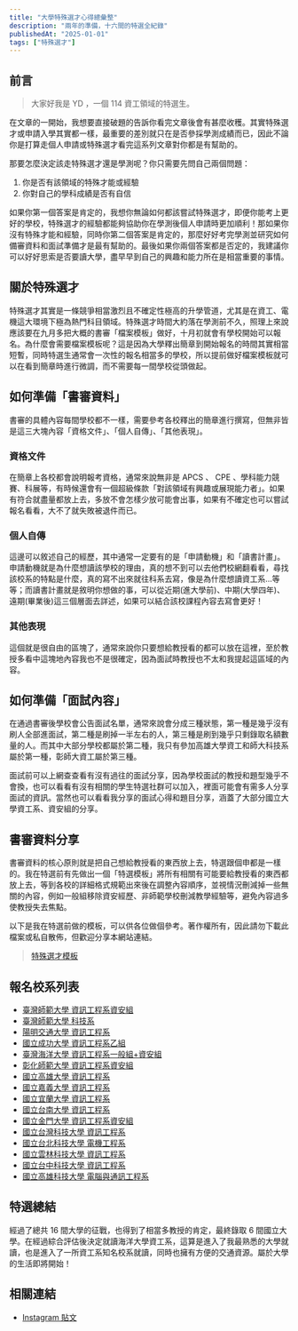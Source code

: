 ```yaml
---
title: "大學特殊選才心得總彙整"
description: "兩年的準備，十六間的特選全紀錄"
publishedAt: "2025-01-01"
tags: ["特殊選才"]
---
```


## 前言

> 大家好我是 YD ，一個 114 資工領域的特選生。

在文章的一開始，我想要直接破題的告訴你看完文章後會有甚麼收穫。其實特殊選才或申請入學其實都一樣，最重要的差別就只在是否參採學測成績而已，因此不論你是打算走個人申請或特殊選才看完這系列文章對你都是有幫助的。

那要怎麼決定該走特殊選才還是學測呢？你只需要先問自己兩個問題：

1. 你是否有該領域的特殊才能或經驗
2. 你對自己的學科成績是否有自信

如果你第一個答案是肯定的，我想你無論如何都該嘗試特殊選才，即便你能考上更好的學校，特殊選才的經驗都能夠協助你在學測後個人申請時更加順利！那如果你沒有特殊才能和經驗，同時你第二個答案是肯定的，那麼好好考完學測並研究如何備審資料和面試準備才是最有幫助的。最後如果你兩個答案都是否定的，我建議你可以好好思索是否要讀大學，盡早早到自己的興趣和能力所在是相當重要的事情。

## 關於特殊選才

特殊選才其實是一條競爭相當激烈且不確定性極高的升學管道，尤其是在資工、電機這大環境下極為熱門科目領域。特殊選才時間大約落在學測前不久，照理上來說應該要在九月多把大概的書審「檔案模板」做好，十月初就會有學校開始可以報名。為什麼會需要檔案模板呢？這是因為大學釋出簡章到開始報名的時間其實相當短暫，同時特選生通常會一次性的報名相當多的學校，所以提前做好檔案模板就可以在看到簡章時進行微調，而不需要每一間學校從頭做起。

## 如何準備「書審資料」

書審的具體內容每間學校都不一樣，需要參考各校釋出的簡章進行撰寫，但無非皆是這三大塊內容「資格文件」、「個人自傳」、「其他表現」。

### 資格文件

在簡章上各校都會說明報考資格，通常來說無非是 APCS 、 CPE 、學科能力競賽、科展等，有時候還會有一個超級條款「對該領域有興趣或展現能力者」。如果有符合就盡量都放上去，多放不會怎樣少放可能會出事，如果有不確定也可以嘗試報名看看，大不了就失敗被退件而已。

### 個人自傳

這邊可以敘述自己的經歷，其中通常一定要有的是「申請動機」和「讀書計畫」。申請動機就是為什麼想讀該學校的理由，真的想不到可以去他們校網翻看看，尋找該校系的特點是什麼，真的寫不出來就往科系去寫，像是為什麼想讀資工系...等等；而讀書計畫就是敘明你想做的事，可以從近期(進大學前)、中期(大學四年)、遠期(畢業後)這三個層面去詳述，如果可以結合該校課程內容去寫會更好！

### 其他表現

這個就是很自由的區塊了，通常來說你只要想給教授看的都可以放在這裡，至於教授多看中這塊地內容我也不是很確定，因為面試時教授也不太和我提起這區域的內容。

## 如何準備「面試內容」

在通過書審後學校會公告面試名單，通常來說會分成三種狀態，第一種是幾乎沒有刷人全部進面試，第二種是刷掉一半左右的人，第三種是刷到幾乎只剩錄取名額數量的人。而其中大部分學校都屬於第二種，我只有參加高雄大學資工和師大科技系屬於第一種，彰師大資工屬於第三種。

面試前可以上網查查看有沒有過往的面試分享，因為學校面試的教授和題型幾乎不會換，也可以看看有沒有相關的學生特選社群可以加入，裡面可能會有需多人分享面試的資訊。當然也可以看看我分享的面試心得和題目分享，涵蓋了大部分國立大學資工系、資安組的分享。

## 書審資料分享

書審資料的核心原則就是把自己想給教授看的東西放上去，特選跟個申都是一樣的。我在特選前有先做出一個「特選模板」將所有相關有可能要給教授看的東西都放上去，等到各校的詳細格式規範出來後在調整內容順序，並視情況刪減掉一些無關的內容，例如一般組移除資安經歷、非師範學校刪減教學經驗等，避免內容過多使教授失去焦點。

以下是我在特選前做的模板，可以供各位做個參考。著作權所有，因此請勿下載此檔案或私自散佈，但歡迎分享本網站連結。

> [特殊選才模板](https://drive.google.com/file/d/14ERo2HYwbu_ImU8-TY1XNI6P-Xi9yUi6/view?usp=sharing)

## 報名校系列表

- [臺灣師範大學 資訊工程系資安組](/blogs/ntnu-csie)
- [臺灣師範大學 科技系](/blogs/ntnu-tahrd)
- [陽明交通大學 資訊工程系](/blogs/nycu-cs)
- [國立成功大學 資訊工程系乙組](/blogs/ncku-csie)
- [臺灣海洋大學 資訊工程系一般組+資安組](/blogs/ntou-cse)
- [彰化師範大學 資訊工程系資安組](/blogs/ncue-csie)
- [國立高雄大學 資訊工程系](/blogs/nuk-csie)
- [國立嘉義大學 資訊工程系](/blogs/ncyu-csie)
- [國立宜蘭大學 資訊工程系](/blogs/niu-csie)
- [國立台南大學 資訊工程系](/blogs/nutn-csie)
- [國立金門大學 資訊工程系資安組](/blogs/nqu-csie)
- [國立台灣科技大學 資訊工程系](/blogs/ntust-csie)
- [國立台北科技大學 電機工程系](/blogs/ntut-ee)
- [國立雲林科技大學 資訊工程系](/blogs/nyust-csie)
- [國立台中科技大學 資訊工程系](/blogs/nutc-csie)
- [國立高雄科技大學 電腦與通訊工程系](/blogs/nkust-ccee)

## 特選總結

經過了總共 16 間大學的征戰，也得到了相當多教授的肯定，最終錄取 6 間國立大學。在經過綜合評估後決定就讀海洋大學資工系，這算是進入了我最熟悉的大學就讀，也是進入了一所資工系知名校系就讀，同時也擁有方便的交通資源。屬於大學的生活即將開始！

## 相關連結

- [Instagram 貼文](https://www.instagram.com/p/DGQdbA9ylnd/)
